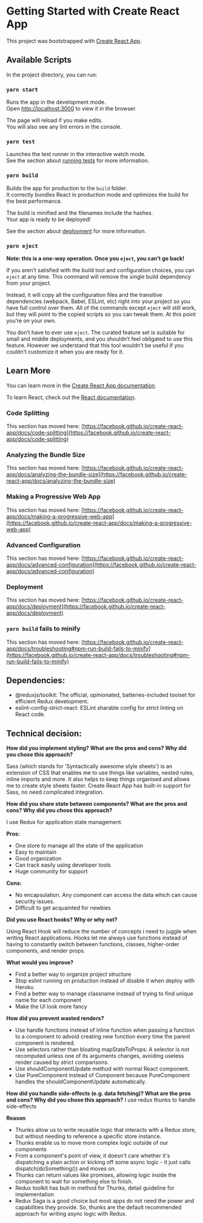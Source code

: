 # Getting Started with Create React App

This project was bootstrapped with [Create React App](https://github.com/facebook/create-react-app).

## Available Scripts

In the project directory, you can run:

### `yarn start`

Runs the app in the development mode.\
Open [http://localhost:3000](http://localhost:3000) to view it in the browser.

The page will reload if you make edits.\
You will also see any lint errors in the console.

### `yarn test`

Launches the test runner in the interactive watch mode.\
See the section about [running tests](https://facebook.github.io/create-react-app/docs/running-tests) for more information.

### `yarn build`

Builds the app for production to the `build` folder.\
It correctly bundles React in production mode and optimizes the build for the best performance.

The build is minified and the filenames include the hashes.\
Your app is ready to be deployed!

See the section about [deployment](https://facebook.github.io/create-react-app/docs/deployment) for more information.

### `yarn eject`

**Note: this is a one-way operation. Once you `eject`, you can’t go back!**

If you aren’t satisfied with the build tool and configuration choices, you can `eject` at any time. This command will remove the single build dependency from your project.

Instead, it will copy all the configuration files and the transitive dependencies (webpack, Babel, ESLint, etc) right into your project so you have full control over them. All of the commands except `eject` will still work, but they will point to the copied scripts so you can tweak them. At this point you’re on your own.

You don’t have to ever use `eject`. The curated feature set is suitable for small and middle deployments, and you shouldn’t feel obligated to use this feature. However we understand that this tool wouldn’t be useful if you couldn’t customize it when you are ready for it.

## Learn More

You can learn more in the [Create React App documentation](https://facebook.github.io/create-react-app/docs/getting-started).

To learn React, check out the [React documentation](https://reactjs.org/).

### Code Splitting

This section has moved here: [https://facebook.github.io/create-react-app/docs/code-splitting](https://facebook.github.io/create-react-app/docs/code-splitting)

### Analyzing the Bundle Size

This section has moved here: [https://facebook.github.io/create-react-app/docs/analyzing-the-bundle-size](https://facebook.github.io/create-react-app/docs/analyzing-the-bundle-size)

### Making a Progressive Web App

This section has moved here: [https://facebook.github.io/create-react-app/docs/making-a-progressive-web-app](https://facebook.github.io/create-react-app/docs/making-a-progressive-web-app)

### Advanced Configuration

This section has moved here: [https://facebook.github.io/create-react-app/docs/advanced-configuration](https://facebook.github.io/create-react-app/docs/advanced-configuration)

### Deployment

This section has moved here: [https://facebook.github.io/create-react-app/docs/deployment](https://facebook.github.io/create-react-app/docs/deployment)

### `yarn build` fails to minify

This section has moved here: [https://facebook.github.io/create-react-app/docs/troubleshooting#npm-run-build-fails-to-minify](https://facebook.github.io/create-react-app/docs/troubleshooting#npm-run-build-fails-to-minify)

## Dependencies:

- @reduxjs/toolkit: The official, opinionated, batteries-included toolset for efficient Redux development.
- eslint-config-strict-react: ESLint sharable config for strict linting on React code.

## Technical decision:

**How did you implement styling? What are the pros and cons? Why did you chose this approach?**

Sass (which stands for 'Syntactically awesome style sheets') is an extension of CSS that enables me to use things like variables, nested rules, inline imports and more. It also helps to keep things organised and allows me to create style sheets faster. Create React App has built-in support for Sass, no need complicated integration.

**How did you share state between components? What are the pros and cons? Why did you chose this approach?**

I use Redux for application state management.

**Pros:**

- One store to manage all the state of the application
- Easy to maintain
- Good organization
- Can track easily using developer tools
- Huge community for support

**Cons:**

- No encapsulation. Any component can access the data which can cause security issues.
- Difficult to get acquainted for newbies

**Did you use React hooks? Why or why not?**

Using React Hook will reduce the number of concepts i need to juggle when writing React applications. Hooks let me always use functions instead of having to constantly switch between functions, classes, higher-order components, and render props.

**What would you improve?**

- Find a better way to organize project structure
- Stop eslint running on production instead of disable it when deploy with Heroku
- Find a better way to manage classname instead of trying to find unique name for each component
- Make the UI look more fancy

**How did you prevent wasted renders?**

- Use handle functions instead of inline function when passing a function to a component to advoid creating new function every time the parent component is rendered.
- Use selectors rather than bloating mapStateToProps: A selector is not recomputed unless one of its arguments changes, avoiding useless render caused by strict comparisons.
- Use shouldComponentUpdate method with normal React component.
- Use PureComponent instead of Component because PureComponent handles the shouldComponentUpdate automatically.

**How did you handle side-effects (e.g. data fetching)? What are the pros and cons? Why did you chose this approach?**
I use redux thunks to handle side-effects

**Reason**

- Thunks allow us to write reusable logic that interacts with a Redux store, but without needing to reference a specific store instance.
- Thunks enable us to move more complex logic outside of our components
- From a component's point of view, it doesn't care whether it's dispatching a plain action or kicking off some async logic - it just calls dispatch(doSomething()) and moves on.
- Thunks can return values like promises, allowing logic inside the component to wait for something else to finish.
- Redux toolkit has buit-in method for Thunks, detail guideline for implementation
- Redux Saga is a good choice but most apps do not need the power and capabilities they provide. So, thunks are the default recommended approach for writing async logic with Redux.
